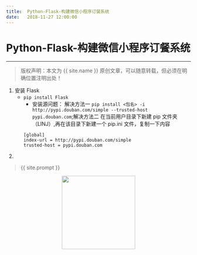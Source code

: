 ```yaml
---              
title:  Python-Flask-构建微信小程序订餐系统
date:   2018-11-27 12:00:00
---
```

# Python-Flask-构建微信小程序订餐系统
***
> 版权声明：本文为 {{ site.name }} 原创文章，可以随意转载，但必须在明确位置注明出处！

1. 安装 Flask
    - `pip install Flask`
        - 安装源问题： 解决方法一 `pip install <包名> -i http://pypi.douban.com/simple --trusted-host pypi.douban.com`;解决方法二 在当前用户目录下新建 pip 文件夹（LINJ）,再在该目录下新建一个 pip.ini 文件，复制一下内容 
        ```
        [global]
        index-url = http://pypi.douban.com/simple
        trusted-host = pypi.douban.com
        ```
2. 






> {{ site.prompt }}

<div  align="center">
<img src="https://xuujii.github.io/images/wechart.jpg" width = "200" height = "200"/>